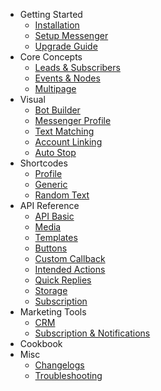 - Getting Started
	- [Installation](/docs/wordpress/installation)
	- [Setup Messenger](/docs/wordpress/setup-messenger)
	- [Upgrade Guide](/docs/wordpress/upgrade)
- Core Concepts
    - [Leads & Subscribers](/docs/wordpress/leads-and-subscribers)
	- [Events & Nodes](/docs/wordpress/events)
	- [Multipage](/docs/wordpress/multipage)
- Visual
	- [Bot Builder](/docs/wordpress/bot-builder)
	- [Messenger Profile](/docs/wordpress/messenger-profile)
    - [Text Matching](/docs/wordpress/text-matching)
    - [Account Linking](/docs/wordpress/account-linking)
    - [Auto Stop](/docs/wordpress/auto-stop)
- Shortcodes
    - [Profile](/docs/wordpress/shortcodes)
    - [Generic](/docs/wordpress/shortcode-generic)
    - [Random Text](/docs/wordpress/shortcode-random-text)
- API Reference
	- [API Basic](/docs/wordpress/api)
	- [Media](/docs/wordpress/media)
	- [Templates](/docs/wordpress/templates)
	- [Buttons](/docs/wordpress/buttons)
	- [Custom Callback](/docs/wordpress/custom-callback)
	- [Intended Actions](/docs/wordpress/intended-actions)
	- [Quick Replies](/docs/wordpress/quick-replies)
	- [Storage](/docs/wordpress/storage)
	- [Subscription](/docs/wordpress/subscription)
- Marketing Tools
    - [CRM](/docs/wordpress/crm)
    - [Subscription & Notifications](/docs/wordpress/notifications)
- Cookbook
- Misc
    - [Changelogs](/docs/wordpress/changelogs)
	- [Troubleshooting](/docs/wordpress/troubleshooting)